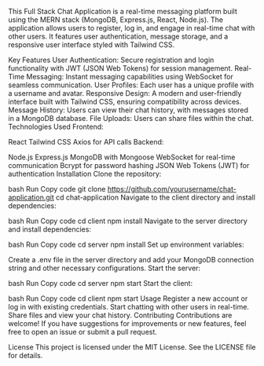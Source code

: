 This Full Stack Chat Application is a real-time messaging platform built using the MERN stack (MongoDB, Express.js, React, Node.js). The application allows users to register, log in, and engage in real-time chat with other users. It features user authentication, message storage, and a responsive user interface styled with Tailwind CSS.

Key Features
User Authentication: Secure registration and login functionality with JWT (JSON Web Tokens) for session management.
Real-Time Messaging: Instant messaging capabilities using WebSocket for seamless communication.
User Profiles: Each user has a unique profile with a username and avatar.
Responsive Design: A modern and user-friendly interface built with Tailwind CSS, ensuring compatibility across devices.
Message History: Users can view their chat history, with messages stored in a MongoDB database.
File Uploads: Users can share files within the chat.
Technologies Used
Frontend:

React
Tailwind CSS
Axios for API calls
Backend:

Node.js
Express.js
MongoDB with Mongoose
WebSocket for real-time communication
Bcrypt for password hashing
JSON Web Tokens (JWT) for authentication
Installation
Clone the repository:

bash
Run
Copy code
git clone https://github.com/yourusername/chat-application.git
cd chat-application
Navigate to the client directory and install dependencies:

bash
Run
Copy code
cd client
npm install
Navigate to the server directory and install dependencies:

bash
Run
Copy code
cd server
npm install
Set up environment variables:

Create a .env file in the server directory and add your MongoDB connection string and other necessary configurations.
Start the server:

bash
Run
Copy code
cd server
npm start
Start the client:

bash
Run
Copy code
cd client
npm start
Usage
Register a new account or log in with existing credentials.
Start chatting with other users in real-time.
Share files and view your chat history.
Contributing
Contributions are welcome! If you have suggestions for improvements or new features, feel free to open an issue or submit a pull request.

License
This project is licensed under the MIT License. See the LICENSE file for details.
